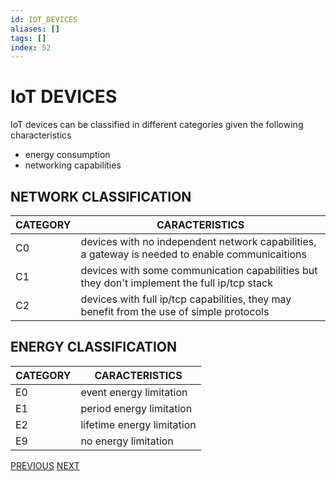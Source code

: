 ```yaml
---
id: IOT_DEVICES
aliases: []
tags: []
index: 52
---
```


# IoT DEVICES

IoT devices can be classified in different categories given the following characteristics

- energy consumption
- networking capabilities

## NETWORK CLASSIFICATION

| CATEGORY | CARACTERISTICS                                                                                  |
| -------- | ----------------------------------------------------------------------------------------------- |
| C0       | devices with no independent network capabilities, a gateway is needed to enable communicaitions |
| C1       | devices with some communication capabilities but they don't implement the full ip/tcp stack     |
| C2       | devices with full ip/tcp capabilities, they may benefit from the use of simple protocols        |

## ENERGY CLASSIFICATION

| CATEGORY | CARACTERISTICS             |
| -------- | -------------------------- |
| E0       | event energy limitation    |
| E1       | period energy limitation   |
| E2       | lifetime energy limitation |
| E9       | no energy limitation       |

[PREVIOUS](pages/IoT/EDGEX_IOT_PLATFORM.md) [NEXT](IoT/IOT_PROTOCOLS.md)
